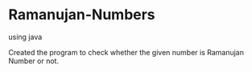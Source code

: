 # Ramanujan-Numbers
using java 

Created the program to check whether the given number is Ramanujan Number or not.
